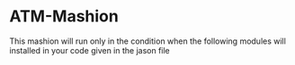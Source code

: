 # ATM-Mashion

This mashion will run only in the condition when the following modules will installed in your code given in the jason file
